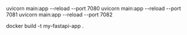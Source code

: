 uvicorn main:app --reload --port 7080
uvicorn main:app --reload --port 7081
uvicorn main:app --reload --port 7082


docker build -t my-fastapi-app .
